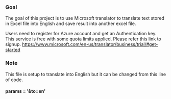 ### Goal
The goal of this project is to use Microsoft translator to translate text stored in Excel file into English and save result into another excel file.

Users need to register for Azure account and get an Authentication key. This service is free with some quota limits applied. 
Please refer this link to signup. https://www.microsoft.com/en-us/translator/business/trial/#get-started 




### Note
This file is setup to translate into English but it can be changed from this line of code.
#### params = '&to=en'



